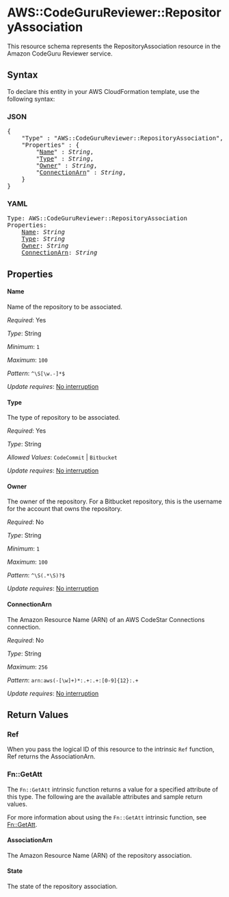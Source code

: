 # AWS::CodeGuruReviewer::RepositoryAssociation

This resource schema represents the RepositoryAssociation resource in the Amazon CodeGuru Reviewer service.

## Syntax

To declare this entity in your AWS CloudFormation template, use the following syntax:

### JSON

<pre>
{
    "Type" : "AWS::CodeGuruReviewer::RepositoryAssociation",
    "Properties" : {
        "<a href="#name" title="Name">Name</a>" : <i>String</i>,
        "<a href="#type" title="Type">Type</a>" : <i>String</i>,
        "<a href="#owner" title="Owner">Owner</a>" : <i>String</i>,
        "<a href="#connectionarn" title="ConnectionArn">ConnectionArn</a>" : <i>String</i>,
    }
}
</pre>

### YAML

<pre>
Type: AWS::CodeGuruReviewer::RepositoryAssociation
Properties:
    <a href="#name" title="Name">Name</a>: <i>String</i>
    <a href="#type" title="Type">Type</a>: <i>String</i>
    <a href="#owner" title="Owner">Owner</a>: <i>String</i>
    <a href="#connectionarn" title="ConnectionArn">ConnectionArn</a>: <i>String</i>
</pre>

## Properties

#### Name

Name of the repository to be associated.

_Required_: Yes

_Type_: String

_Minimum_: <code>1</code>

_Maximum_: <code>100</code>

_Pattern_: <code>^\S[\w.-]*$</code>

_Update requires_: [No interruption](https://docs.aws.amazon.com/AWSCloudFormation/latest/UserGuide/using-cfn-updating-stacks-update-behaviors.html#update-no-interrupt)

#### Type

The type of repository to be associated.

_Required_: Yes

_Type_: String

_Allowed Values_: <code>CodeCommit</code> | <code>Bitbucket</code>

_Update requires_: [No interruption](https://docs.aws.amazon.com/AWSCloudFormation/latest/UserGuide/using-cfn-updating-stacks-update-behaviors.html#update-no-interrupt)

#### Owner

The owner of the repository. For a Bitbucket repository, this is the username for the account that owns the repository.

_Required_: No

_Type_: String

_Minimum_: <code>1</code>

_Maximum_: <code>100</code>

_Pattern_: <code>^\S(.*\S)?$</code>

_Update requires_: [No interruption](https://docs.aws.amazon.com/AWSCloudFormation/latest/UserGuide/using-cfn-updating-stacks-update-behaviors.html#update-no-interrupt)

#### ConnectionArn

The Amazon Resource Name (ARN) of an AWS CodeStar Connections connection.

_Required_: No

_Type_: String

_Maximum_: <code>256</code>

_Pattern_: <code>arn:aws(-[\w]+)*:.+:.+:[0-9]{12}:.+</code>

_Update requires_: [No interruption](https://docs.aws.amazon.com/AWSCloudFormation/latest/UserGuide/using-cfn-updating-stacks-update-behaviors.html#update-no-interrupt)

## Return Values

### Ref

When you pass the logical ID of this resource to the intrinsic `Ref` function, Ref returns the AssociationArn.

### Fn::GetAtt

The `Fn::GetAtt` intrinsic function returns a value for a specified attribute of this type. The following are the available attributes and sample return values.

For more information about using the `Fn::GetAtt` intrinsic function, see [Fn::GetAtt](https://docs.aws.amazon.com/AWSCloudFormation/latest/UserGuide/intrinsic-function-reference-getatt.html).

#### AssociationArn

The Amazon Resource Name (ARN) of the repository association.

#### State

The state of the repository association.
